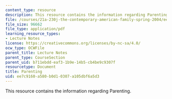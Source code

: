 ```yaml
---
content_type: resource
description: This resource contains the information regarding Parenting.
file: /courses/21a-230j-the-contemporary-american-family-spring-2004/ee7c9160a580b0d10307a105dbf6a5d3_MIT21A_230JS04_parenting.pdf
file_size: 96662
file_type: application/pdf
learning_resource_types:
- Lecture Notes
license: https://creativecommons.org/licenses/by-nc-sa/4.0/
ocw_type: OCWFile
parent_title: Lecture Notes
parent_type: CourseSection
parent_uid: b711ebdd-eaf3-1b9e-14b5-cb4be9c9307f
resourcetype: Document
title: Parenting
uid: ee7c9160-a580-b0d1-0307-a105dbf6a5d3
---
```

This resource contains the information regarding Parenting.
